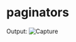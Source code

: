 # paginators
Output:
![Capture](https://github.com/user-attachments/assets/b265132e-ebb8-40cf-af57-6466d10a685a)
